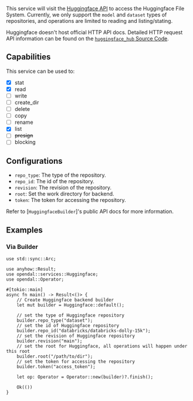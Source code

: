 This service will visit the [Huggingface API](https://huggingface.co/docs/huggingface_hub/package_reference/hf_api) to access the Huggingface File System.
Currently, we only support the `model` and `dataset` types of repositories, and operations are limited to reading and listing/stating.

Huggingface doesn't host official HTTP API docs. Detailed HTTP request API information can be found on the [`huggingface_hub` Source Code](https://github.com/huggingface/huggingface_hub).

## Capabilities

This service can be used to:

- [x] stat
- [x] read
- [ ] write
- [ ] create_dir
- [ ] delete
- [ ] copy
- [ ] rename
- [x] list
- [ ] ~~presign~~
- [ ] blocking

## Configurations

- `repo_type`: The type of the repository.
- `repo_id`: The id of the repository.
- `revision`: The revision of the repository.
- `root`: Set the work directory for backend.
- `token`: The token for accessing the repository.

Refer to [`HuggingfaceBuilder`]'s public API docs for more information.

## Examples

### Via Builder

```rust,no_run
use std::sync::Arc;

use anyhow::Result;
use opendal::services::Huggingface;
use opendal::Operator;

#[tokio::main]
async fn main() -> Result<()> {
    // Create Huggingface backend builder
    let mut builder = Huggingface::default();
    
    // set the type of Huggingface repository
    builder.repo_type("dataset");
    // set the id of Huggingface repository
    builder.repo_id("databricks/databricks-dolly-15k");
    // set the revision of Huggingface repository
    builder.revision("main");
    // set the root for Huggingface, all operations will happen under this root
    builder.root("/path/to/dir");
    // set the token for accessing the repository
    builder.token("access_token");

    let op: Operator = Operator::new(builder)?.finish();

    Ok(())
}
```
